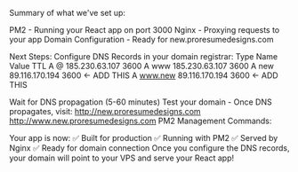 Summary of what we've set up:

PM2 - Running your React app on port 3000
Nginx - Proxying requests to your app
Domain Configuration - Ready for new.proresumedesigns.com

Next Steps:
Configure DNS Records in your domain registrar:
Type    Name        Value              TTL
A       @           185.230.63.107     3600
A       www         185.230.63.107     3600
A       new         89.116.170.194     3600    ← ADD THIS
A       www.new     89.116.170.194     3600    ← ADD THIS



Wait for DNS propagation (5-60 minutes)
Test your domain - Once DNS propagates, visit:
http://new.proresumedesigns.com
http://www.new.proresumedesigns.com
PM2 Management Commands:


Your app is now:
✅ Built for production
✅ Running with PM2
✅ Served by Nginx
✅ Ready for domain connection
Once you configure the DNS records, your domain will point to your VPS and serve your React app!